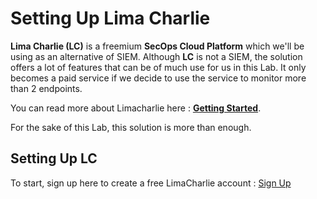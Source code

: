 # Setting Up Lima Charlie 

**Lima Charlie (LC)** is a freemium **SecOps Cloud Platform** which we'll be using as an alternative of SIEM. Although **LC** is not a SIEM, the solution offers a lot of features that can be of much use for us in this Lab. It only becomes a paid service if we decide to use the service to monitor more than 2 endpoints. 

You can read more about Limacharlie here : **[Getting Started](https://docs.limacharlie.io/docs)**.


For the sake of this Lab, this solution is more than enough.

## Setting Up LC

To start, sign up here to create a free LimaCharlie account  : [Sign Up](https://app.limacharlie.io/signup)


